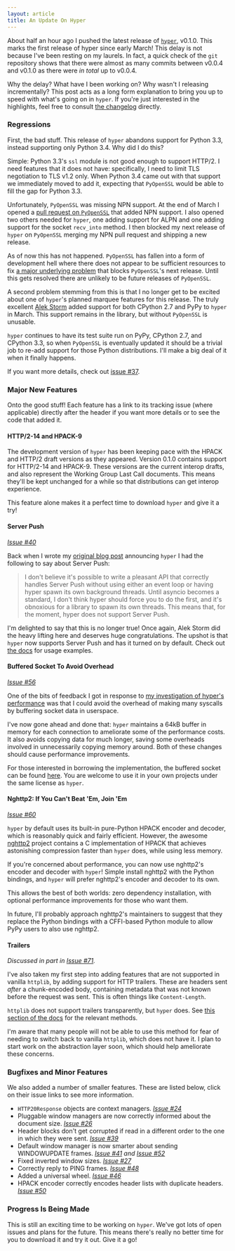 ```yaml
---
layout: article
title: An Update On Hyper
---
```


About half an hour ago I pushed the latest release of
[`hyper`](http://hyper.readthedocs.org/en/latest/), v0.1.0. This marks the
first release of hyper since early March! This delay is not because I've been
resting on my laurels. In fact, a quick check of the `git` repository shows
that there were almost as many commits between v0.0.4 and v0.1.0 as there were
_in total_ up to v0.0.4.

Why the delay? What have I been working on? Why wasn't I releasing
incrementally? This post acts as a long form explanation to bring you up to
speed with what's going on in `hyper`. If you're just interested in the
highlights, feel free to consult
[the changelog](https://github.com/Lukasa/hyper/releases/tag/v0.1.0) directly.

### Regressions

First, the bad stuff. This release of `hyper` abandons support for Python 3.3,
instead supporting only Python 3.4. Why did I do this?

Simple: Python 3.3's `ssl` module is not good enough to support HTTP/2. I need
features that it does not have: specifically, I need to limit TLS negotiation
to TLS v1.2 only. When Python 3.4 came out with that support we immediately
moved to add it, expecting that `PyOpenSSL` would be able to fill the gap for
Python 3.3.

Unfortunately, `PyOpenSSL` was missing NPN support. At the end of March I
opened a
[pull request on `PyOpenSSL`](https://github.com/pyca/pyopenssl/pull/86) that
added NPN support. I also opened two others needed for `hyper`, one adding
support for ALPN and one adding support for the socket `recv_into` method. I
then blocked my next release of `hyper` on `PyOpenSSL` merging my NPN pull
request and shipping a new release.

As of now this has not happened. `PyOpenSSL` has fallen into a form of
development hell where there does not appear to be sufficient resources to fix
[a major underlying problem](https://github.com/pyca/pyopenssl/issues/15) that
blocks `PyOpenSSL`'s next release. Until this gets resolved there are unlikely
to be future releases of `PyOpenSSL`.

A second problem stemming from this is that I no longer get to be excited about
one of `hyper`'s planned marquee features for this release. The truly excellent
[Alek Storm](https://github.com/alekstorm) added support for both CPython 2.7
and PyPy to `hyper` in March. This support remains in the library, but without
`PyOpenSSL` is unusable.

`hyper` continues to have its test suite run on PyPy, CPython 2.7, and CPython
3.3, so when `PyOpenSSL` is eventually updated it should be a trivial job to
re-add support for those Python distributions. I'll make a big deal of it when
it finally happens.

If you want more details, check out
[issue #37](https://github.com/Lukasa/hyper/issues/37).

### Major New Features

Onto the good stuff! Each feature has a link to its tracking issue (where
applicable) directly after the header if you want more details or to see
the code that added it.

#### HTTP/2-14 and HPACK-9

The development version of `hyper` has been keeping pace with the HPACK and
HTTP/2 draft versions as they appeared. Version 0.1.0 contains support for
HTTP/2-14 and HPACK-9. These versions are the current interop drafts, and also
represent the Working Group Last Call documents. This means they'll be kept
unchanged for a while so that distributions can get interop experience.

This feature alone makes it a perfect time to download `hyper` and give it a
try!

#### Server Push

[*Issue #40*](https://github.com/Lukasa/hyper/pull/40)

Back when I wrote my
[original blog post](//lukasa.co.uk/2014/02/HTTP20_For_Python/) announcing
`hyper` I had the following to say about Server Push:

> I don't believe it's possible to write a pleasant API that correctly handles
> Server Push without using either an event loop or having hyper spawn its own
> background threads. Until asyncio becomes a standard, I don't think hyper
> should force you to do the first, and it's obnoxious for a library to spawn
> its own threads. This means that, for the moment, hyper does not support
> Server Push.

I'm delighted to say that this is no longer true! Once again, Alek Storm did
the heavy lifting here and deserves huge congratulations. The upshot is that
`hyper` now supports Server Push and has it turned on by default. Check out
[the docs](http://hyper.readthedocs.org/en/latest/advanced.html#server-push)
for usage examples.

#### Buffered Socket To Avoid Overhead

[*Issue #56*](https://github.com/Lukasa/hyper/issues/56)

One of the bits of feedback I got in response to
[my investigation of hyper's performance](//lukasa.co.uk/2014/05/An_Investigation_Into_Hyper/)
was that I could avoid the overhead of making many syscalls by buffering socket
data in userspace.

I've now gone ahead and done that: `hyper` maintains a 64kB buffer in memory
for each connection to ameliorate some of the performance costs. It also avoids
copying data for much longer, saving some overheads involved in unnecessarily
copying memory around. Both of these changes should cause performance
improvements.

For those interested in borrowing the implementation, the buffered socket can
be found
[here](https://github.com/Lukasa/hyper/blob/development/hyper/http20/bufsocket.py).
You are welcome to use it in your own projects under the same license as
`hyper`.

#### Nghttp2: If You Can't Beat 'Em, Join 'Em

[*Issue #60*](https://github.com/Lukasa/hyper/issues/60)

`hyper` by default uses its built-in pure-Python HPACK encoder and decoder,
which is reasonably quick and fairly efficient. However, the awesome
[nghttp2](https://nghttp2.org/) project contains a C implementation of HPACK
that achieves astonishing compression faster than `hyper` does, while using
less memory.

If you're concerned about performance, you can now use nghttp2's encoder and
decoder with `hyper`! Simple install nghttp2 with the Python bindings, and
`hyper` will prefer nghttp2's encoder and decoder to its own.

This allows the best of both worlds: zero dependency installation, with
optional performance improvements for those who want them.

In future, I'll probably approach nghttp2's maintainers to suggest that they
replace the Python bindings with a CFFI-based Python module to allow PyPy users
to also use nghttp2.

#### Trailers

*Discussed in part in [Issue #71](https://github.com/Lukasa/hyper/issues/71).*

I've also taken my first step into adding features that are not supported in
vanilla `httplib`, by adding support for HTTP trailers. These are headers sent
_after_ a chunk-encoded body, containing metadata that was not known before the
request was sent. This is often things like `Content-Length`.

`httplib` does not support trailers transparently, but `hyper` does. See
[this section of the docs](http://hyper.readthedocs.org/en/latest/api.html#hyper.HTTP20Response.gettrailer)
for the relevant methods.

I'm aware that many people will not be able to use this method for fear of
needing to switch back to vanilla `httplib`, which does not have it. I plan
to start work on the abstraction layer soon, which should help ameliorate these
concerns.

### Bugfixes and Minor Features

We also added a number of smaller features. These are listed below, click on
their issue links to see more information.

- `HTTP20Response` objects are context managers.
  [*Issue #24*](https://github.com/Lukasa/hyper/issues/24)
- Pluggable window managers are now correctly informed about the document size.
  [*Issue #26*](https://github.com/Lukasa/hyper/issues/26)
- Header blocks don't get corrupted if read in a different order to the one in
  which they were sent.
  [*Issue #39*](https://github.com/Lukasa/hyper/issues/39)
- Default window manager is now smarter about sending WINDOWUPDATE frames.
  *[Issue #41](https://github.com/Lukasa/hyper/issues/41) and
  [Issue #52](https://github.com/Lukasa/hyper/issues/24)*
- Fixed inverted window sizes.
  [*Issue #27*](https://github.com/Lukasa/hyper/issues/27)
- Correctly reply to PING frames.
  [*Issue #48*](https://github.com/Lukasa/hyper/issues/48)
- Added a universal wheel.
  [*Issue #46*](https://github.com/Lukasa/hyper/issues/46)
- HPACK encoder correctly encodes header lists with duplicate headers.
  [*Issue #50*](https://github.com/Lukasa/hyper/issues/50)

### Progress Is Being Made

This is still an exciting time to be working on `hyper`. We've got lots of open
issues and plans for the future. This means there's really no better time for
you to download it and try it out. Give it a go!
